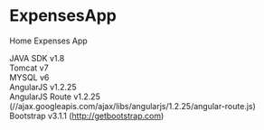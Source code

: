 ExpensesApp
===========

Home Expenses App

JAVA SDK v1.8 <br>
Tomcat v7 <br>
MYSQL v6 <br>
AngularJS v1.2.25 <br>
AngularJS Route v1.2.25 (//ajax.googleapis.com/ajax/libs/angularjs/1.2.25/angular-route.js) <br>
Bootstrap v3.1.1 (http://getbootstrap.com)
